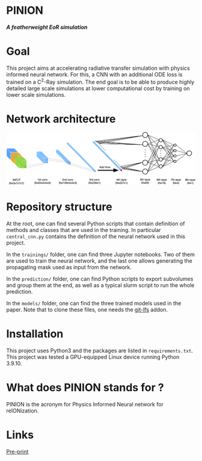 # PINION

**_A featherweight EoR simulation_**

# Goal

This project aims at accelerating radiative transfer simulation with physics informed neural network. For this, a CNN with an additional ODE loss is trained on a $\mbox{C}^2\mbox{-Ray}$ simulation. The end goal is to be able to produce highly detailed large scale simulations at lower computational cost by training on lower scale simulations.

# Network architecture

<img src="pinion_scheme.png" alt="Scheme of PINION" title="Employee Data title">

# Repository structure

At the root, one can find several Python scripts that contain definition of methods and classes that are used in the training. In particular `central_cnn.py` contains the definition of the neural network used in this project.

In the `trainings/` folder, one can find three Jupyter notebooks. Two of them are used to train the neural network, and the last one allows generating the propagating mask used as input from the network.

In the `prediction/` folder, one can find Python scripts to export subvolumes and group them at the end, as well as a typical slurm script to run the whole prediction.

In the `models/` folder, one can find the three trained models used in the paper. Note that to clone these files, one needs the [git-lfs](https://git-lfs.github.com/) addon.

# Installation

This project uses Python3 and the packages are listed in `requirements.txt`. This project was tested a GPU-equipped Linux device running Python 3.9.10.

# What does PINION stands for ?

PINION is the acronym for Physics Informed Neural network for reIONization.

# Links
[Pre-print](https://arxiv.org/abs/2208.13803)
